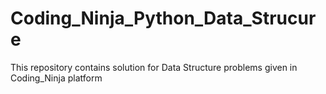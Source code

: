 # Coding_Ninja_Python_Data_Strucure
This repository contains solution for Data Structure problems given in Coding_Ninja platform
